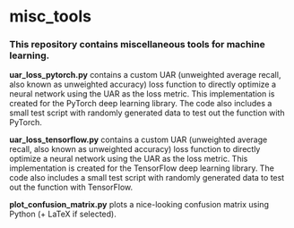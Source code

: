 # misc_tools
### This repository contains miscellaneous tools for machine learning.

**uar_loss_pytorch.py** contains a custom UAR (unweighted average recall, also known as unweighted accuracy) loss function to directly optimize a neural network using the UAR as the loss metric. This implementation is created for the PyTorch deep learning library. The code also includes a small test script with randomly generated data to test out the function with PyTorch.

**uar_loss_tensorflow.py** contains a custom UAR (unweighted average recall, also known as unweighted accuracy) loss function to directly optimize a neural network using the UAR as the loss metric. This implementation is created for the TensorFlow deep learning library. The code also includes a small test script with randomly generated data to test out the function with TensorFlow.

**plot_confusion_matrix.py** plots a nice-looking confusion matrix using Python (+ LaTeX if selected).
